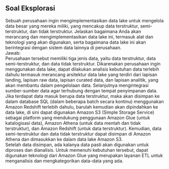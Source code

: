 ## Soal Eksplorasi

Sebuah perusahaan ingin mengimplementasikan data lake untuk mengelola data besar yang mereka miliki, yang mencakup data terstruktur, semi-terstruktur, dan tidak terstruktur. Jelaskan bagaimana Anda akan merancang dan mengimplementasikan data lake ini, termasuk alat dan teknologi yang akan digunakan, serta bagaimana data lake ini akan berintegrasi dengan sistem data lainnya di perusahaan.\
Jawab:\
Perusahaan tersebut memiliki tiga jenis data, yaitu data terstruktur, data semi-terstruktur, dan data tidak terstruktur. Dikarenakan perusahaan ingin menggunakan data lake, dapat dilakukan analisis kebutuhan data terlebih dahulu termasuk merancang arsitektur data lake yang terdiri dari lapisan landing, lapisan raw data, lapisan curated data, dan lapisan analitik, yang akan membantu dalam pengelolaan data. Selanjutnya mengintegrasi sumber-sumber data agar terhubung dengan tempat penyimpanan data.\
Jika terdapat data masuk berupa data terstruktur, maka akan disimpan ke dalam database SQL (dalam beberapa batch secara kontinu) menggunakan Amazon Redshift terlebih dahulu, barulah kemudian akan dipindahkan ke data lake, di sini dapat digunakan Amazon S3 (Simple Storage Service) sebagai platform yang mendukung penggunaan Amazon Glue (untuk katalogisasi data), Amazon Athena (untuk data mentah dan tidak terstruktur), dan Amazon Redshift (untuk data terstruktur). Kemudian, data semi-terstruktur dan data tidak terstruktur dapat disimpan di Amazon Athena dan dimasukkan ke dalam data lake Amazon S3.\
Setelah data disimpan, ada kalanya data pasti akan digunakan untuk diproses dan dianalisis. Untuk memenuhi kebutuhan tersebut, dapat digunakan teknologi dari Amazon Glue yang merupakan layanan ETL untuk menganalisis dan mengkategorikan data-data yang ada.
